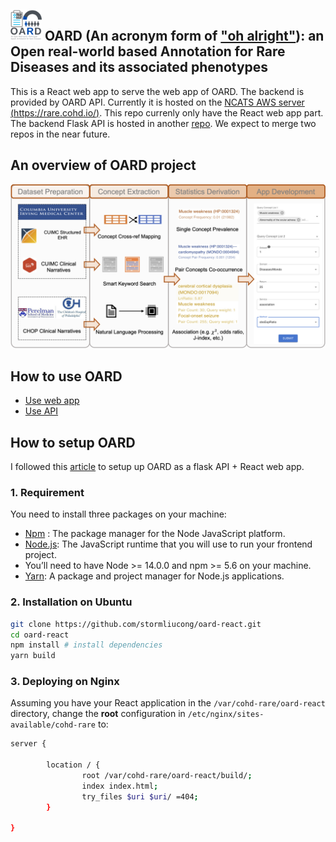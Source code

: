 ## <img src="./public/OARD_logo.png" width="50"> OARD (An acronym form of ["oh alright"](https://www.urbandictionary.com/define.php?term=oard)): an **O**pen real-world based **A**nnotation for **R**are **D**iseases and its associated phenotypes


This is a React web app to serve the web app of OARD. The backend is provided by OARD API. Currently it is hosted on the 
[NCATS AWS server (https://rare.cohd.io/)](https://rare.cohd.io/). This repo currenly only have the React web app part. The backend Flask API is hosted in another [repo](https://github.com/stormliucong/cohd-rare). We expect to merge two repos in the near future.

## An overview of OARD project
![overview](overview.png)

## How to use OARD
- [Use web app](./tutorial)
- [Use API ](https://smart-api.info/ui/aed21cd6828e18de3fa2da6a76574520)



## How to setup OARD
I followed this [article](https://blog.miguelgrinberg.com/post/how-to-deploy-a-react--flask-project) to setup up OARD as a flask API + React web app. 
### 1. Requirement

You need to install three packages on your machine:
* [Npm](https://docs.npmjs.com/) : The package manager for the Node JavaScript platform. 
* [Node.js](https://nodejs.org/en/): The JavaScript runtime that you will use to run your frontend project.
* You’ll need to have Node >= 14.0.0 and npm >= 5.6 on your machine.
* [Yarn](https://classic.yarnpkg.com/lang/en/docs/install/#mac-stable): A package and project manager for Node.js applications.

### 2. Installation on Ubuntu
```sh
git clone https://github.com/stormliucong/oard-react.git
cd oard-react
npm install # install dependencies
yarn build
```

### 3. Deploying on Nginx
Assuming you have your React application in the `/var/cohd-rare/oard-react` directory, change the **root** configuration in `/etc/nginx/sites-available/cohd-rare` to:
```sh
server {
    
        location / {
                root /var/cohd-rare/oard-react/build/;
                index index.html;
                try_files $uri $uri/ =404;
        }
        
}
```
